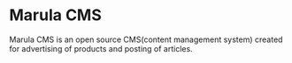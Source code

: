 Marula CMS
==========

Marula CMS is an open source CMS(content management system) created for advertising of products and posting of articles.
